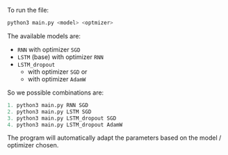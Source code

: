 To run the file:

```python
python3 main.py <model> <optmizer>
```

The available models are:
- `RNN` with optimizer `SGD`
- `LSTM` (base) with optimizer `RNN`
- `LSTM_dropout`
	- with optimizer `SGD` or
    - with optimizer `AdamW`

So we possible combinations are:

```python
1. python3 main.py RNN SGD
2. python3 main.py LSTM SGD
3. python3 main.py LSTM_dropout SGD
4. python3 main.py LSTM_dropout AdamW
```

The program will automatically adapt the parameters based on the model / optimizer chosen. 
